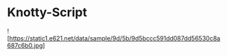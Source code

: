 # Knotty-Script

![https://static1.e621.net/data/sample/9d/5b/9d5bccc591dd087dd56530c8a687c6b0.jpg]

